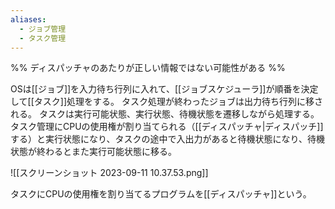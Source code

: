 ```yaml
---
aliases:
  - ジョブ管理
  - タスク管理
---
```

%% ディスパッチャのあたりが正しい情報ではない可能性がある %% 

OSは[[ジョブ]]を入力待ち行列に入れて、[[ジョブスケジューラ]]が順番を決定して[[タスク]]処理をする。
タスク処理が終わったジョブは出力待ち行列に移される。
タスクは実行可能状態、実行状態、待機状態を遷移しながら処理する。
タスク管理にCPUの使用権が割り当てられる（[[ディスパッチャ|ディスパッチ]]する）と実行状態になり、タスクの途中で入出力があると待機状態になり、待機状態が終わるとまた実行可能状態に移る。

![[スクリーンショット 2023-09-11 10.37.53.png]]

タスクにCPUの使用権を割り当てるプログラムを[[ディスパッチャ]]という。
